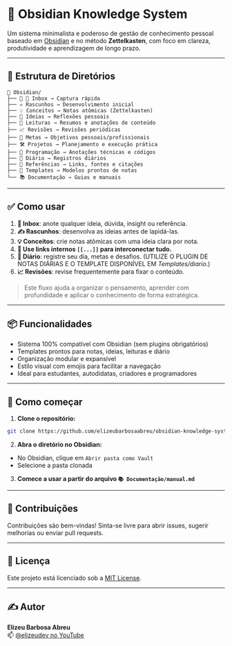 # 🧠 Obsidian Knowledge System

Um sistema minimalista e poderoso de gestão de conhecimento pessoal baseado em [Obsidian](https://obsidian.md) e no método **Zettelkasten**, com foco em clareza, produtividade e aprendizagem de longo prazo.

---

## 📂 Estrutura de Diretórios

```
📂 Obsidian/
├── 📂 📂 Inbox → Captura rápida
├── ✍️ Rascunhos → Desenvolvimento inicial
├── 💡 Conceitos → Notas atômicas (Zettelkasten)
├── 🧠 Ideias → Reflexões pessoais
├── 📘 Leituras → Resumos e anotações de conteúdo
├── 📈 Revisões → Revisões periódicas
├── 🎯 Metas → Objetivos pessoais/profissionais
├── 🛠️ Projetos → Planejamento e execução prática
├── 🤖 Programação → Anotações técnicas e códigos
├── 📅 Diário → Registros diários
├── 🔗 Referências → Links, fontes e citações
├── 🔗 Templates → Modelos prontos de notas
└── 📚 Documentação → Guias e manuais
```

---

## ✅ Como usar

1. **📂 Inbox**: anote qualquer ideia, dúvida, insight ou referência.
2. **✍️ Rascunhos**: desenvolva as ideias antes de lapidá-las.
3. **💡 Conceitos**: crie notas atômicas com uma ideia clara por nota.
4. **🔗 Use links internos `[[...]]` para interconectar tudo.**
5. **📅 Diário**: registre seu dia, metas e desafios. (UTILIZE O PLUGIN DE NOTAS DIÁRIAS E O TEMPLATE DISPONÍVEL EM *Templates/diario*.)
6. **📈 Revisões**: revise frequentemente para fixar o conteúdo.

> Este fluxo ajuda a organizar o pensamento, aprender com profundidade e aplicar o conhecimento de forma estratégica.

---

## 📦 Funcionalidades

- Sistema 100% compatível com Obsidian (sem plugins obrigatórios)
- Templates prontos para notas, ideias, leituras e diário
- Organização modular e expansível
- Estilo visual com emojis para facilitar a navegação
- Ideal para estudantes, autodidatas, criadores e programadores

---

## 🚀 Como começar

1. **Clone o repositório:**

```bash
git clone https://github.com/elizeubarbosaabreu/obsidian-knowledge-system.git
```

2. **Abra o diretório no Obsidian:**

- No Obsidian, clique em `Abrir pasta como Vault`
- Selecione a pasta clonada

3. **Comece a usar a partir do arquivo `📚 Documentação/manual.md`**

---

## 🤝 Contribuições

Contribuições são bem-vindas! Sinta-se livre para abrir issues, sugerir melhorias ou enviar pull requests.

---

## 📄 Licença

Este projeto está licenciado sob a [MIT License](LICENSE).

---

## ✍️ Autor

**Elizeu Barbosa Abreu**  
📫 [@elizeudev no YouTube](https://www.youtube.com/@elizeudev)  

